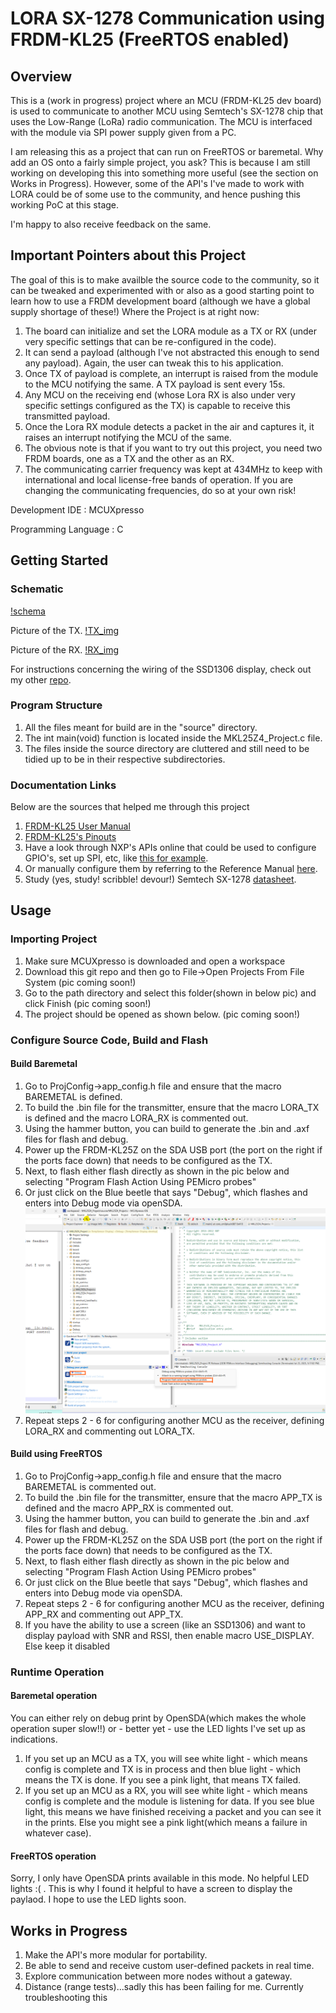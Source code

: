 # LORA SX-1278 Communication using FRDM-KL25 (FreeRTOS enabled)

## Overview
This is a (work in progress) project where an MCU (FRDM-KL25 dev board) is used to communicate to another MCU using Semtech's SX-1278 chip that uses the Low-Range (LoRa) radio communication. The MCU is interfaced with the module via SPI power supply given from a PC.

I am releasing this as a project that can run on FreeRTOS or baremetal. Why add an OS onto a fairly simple project, you ask? This is because I am still working on developing this into something more useful (see the section on Works in Progress). However, some of the API's I've made to work with LORA could be of some use to the community, and hence pushing this working PoC at this stage.

I'm happy to also receive feedback on the same.

## Important Pointers about this Project
The goal of this is to make availble the source code to the community, so it can be tweaked and experimented with or also as a good starting point to learn how to use a FRDM development board (although we have a global supply shortage of these!) 
Where the Project is at right now:
1. The board can initialize and set the LORA module as a TX or RX (under very specific settings that can be re-configured in the code).
2. It can send a payload (although I've not abstracted this enough to send any payload). Again, the user can tweak this to his application.
3. Once TX of payload is complete, an interrupt is raised from the module to the MCU notifying the same. A TX payload is sent every 15s.
4. Any MCU on the receiving end (whose Lora RX is also under very specific settings configured as the TX) is capable to receive this transmitted payload.
5. Once the Lora RX module detects a packet in the air and captures it, it raises an interrupt notifying the MCU of the same.
6. The obvious note is that if you want to try out this project, you need two FRDM boards, one as a TX and the other as an RX.
7. The communicating carrier frequency was kept at 434MHz to keep with international and local license-free bands of operation. If you are changing the communicating frequencies, do so at your own risk!

Development IDE : MCUXpresso

Programming Language : C

## Getting Started

### Schematic
[!schema](/assets/images/schema.png)

Picture of the TX.
[!TX_img](/assets/images/TX_img.png)

Picture of the RX.
[!RX_img](/assets/images/RX_img.png)

For instructions concerning the wiring of the SSD1306 display, check out my other [repo](https://github.com/jsj3408/TempSensor-Display).

### Program Structure
1. All the files meant for build are in the "source" directory.
2. The int main(void) function is located inside the MKL25Z4_Project.c file.
3. The files inside the source directory are cluttered and still need to be tidied up to be in their respective subdirectories.

### Documentation Links
Below are the sources that helped me through this project

1. [FRDM-KL25 User Manual](https://www.mouser.com/pdfdocs/FRDM-KL25Z.pdf)
2. [FRDM-KL25's Pinouts](https://www.openhacks.com/uploadsproductos/frdm-kl25z_pinouts__rev_1.0_.pdf)
3. Have a look through NXP's APIs online that could be used to configure GPIO's, set up SPI, etc, like [this for example](https://mcuxpresso.nxp.com/api_doc/dev/116/group__spi.html).
4. Or manually configure them by referring to the Reference Manual [here](https://spivey.oriel.ox.ac.uk/dswiki/images-digisys/5/56/KL25-refman.pdf).
5. Study (yes, study! scribble! devour!) Semtech SX-1278 [datasheet](https://cdn-shop.adafruit.com/product-files/3179/sx1276_77_78_79.pdf).

## Usage

### Importing Project
1. Make sure MCUXpresso is downloaded and open a workspace
2. Download this git repo and then go to File->Open Projects From File System
(pic coming soon!)
3. Go to the path directory and select this folder(shown in below pic) and click Finish
(pic coming soon!)
4. The project should be opened as shown below. 
(pic coming soon!)

### Configure Source Code, Build and Flash

#### Build Baremetal
1. Go to ProjConfig->app_config.h file and ensure that the macro BAREMETAL is defined.
2. To build the .bin file for the transmitter, ensure that the macro LORA_TX is defined and the macro LORA_RX is commented out.
3. Using the hammer button, you can build to generate the .bin and .axf files for flash and debug.
4. Power up the FRDM-KL25Z on the SDA USB port (the port on the right if the ports face down) that needs to be configured as the TX.
5. Next, to flash either flash directly as shown in the pic below and selecting "Program Flash Action Using PEMicro probes"
6. Or just click on the Blue beetle that says "Debug", which flashes and enters into Debug mode via openSDA.
![pic4](assets/images/build.png)
7. Repeat steps 2 - 6 for configuring another MCU as the receiver, defining LORA_RX and commenting out LORA_TX.

#### Build using FreeRTOS
1. Go to ProjConfig->app_config.h file and ensure that the macro BAREMETAL is commented out.
2. To build the .bin file for the transmitter, ensure that the macro APP_TX is defined and the macro APP_RX is commented out.
3. Using the hammer button, you can build to generate the .bin and .axf files for flash and debug.
4. Power up the FRDM-KL25Z on the SDA USB port (the port on the right if the ports face down) that needs to be configured as the TX.
5. Next, to flash either flash directly as shown in the pic below and selecting "Program Flash Action Using PEMicro probes"
6. Or just click on the Blue beetle that says "Debug", which flashes and enters into Debug mode via openSDA.
7. Repeat steps 2 - 6 for configuring another MCU as the receiver, defining APP_RX and commenting out APP_TX.
8. If you have the ability to use a screen (like an SSD1306) and want  to display payload with SNR and RSSI, then enable macro USE_DISPLAY. Else keep it disabled

### Runtime Operation

#### Baremetal operation
You can either rely on debug print by OpenSDA(which makes the whole operation super slow!!) or - better yet - use the LED lights I've set up as indications.
1. If you set up an MCU as a TX, you will see white light - which means config is complete and TX is in process and then blue light - which means the TX is done. If you see a pink light, that means TX failed.
2. If you set up an MCU as a RX, you will see white light - which means config is complete and the module is listening for data. If you see blue light, this means we have finished receiving a packet and you can see it in the prints. Else you might see a pink light(which means a failure in whatever case).

#### FreeRTOS operation
Sorry, I only have OpenSDA prints available in this mode. No helpful LED lights :( . This is why I found it helpful to have a screen to display the paylaod. I hope to use the LED lights soon.

## Works in Progress
1. Make the API's more modular for portability.
2. Be able to send and receive custom user-defined packets in real time.
3. Explore communication between more nodes without a gateway.
4. Distance (range tests)...sadly this has been failing for me. Currently troubleshooting this
